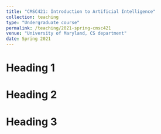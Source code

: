 ```yaml
---
title: "CMSC421: Introduction to Artificial Intelligence"
collection: teaching
type: "Undergraduate course"
permalink: /teaching/2021-spring-cmsc421
venue: "University of Maryland, CS department"
date: Spring 2021
---
```



Heading 1
======

Heading 2
======

Heading 3
======